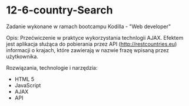 # 12-6-country-Search

Zadanie wykonane w ramach bootcampu Kodilla - "Web developer"

Opis: Przećwiczenie w praktyce wykorzystania technlogii AJAX. Efektem jest aplikacja służąca do pobierania przez API (http://restcountries.eu) informacji o krajach, które zawierają w nazwie frazę wpisaną przez użytkownika.

Rozwiązania, technologie i narzędzia:

- HTML 5
- JavaScript
- AJAX
- API
